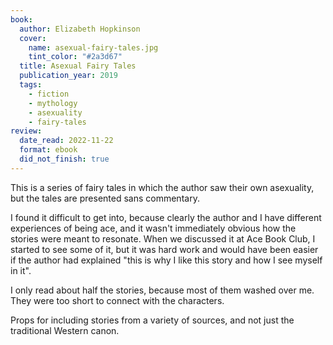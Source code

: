 ```yaml
---
book:
  author: Elizabeth Hopkinson
  cover:
    name: asexual-fairy-tales.jpg
    tint_color: "#2a3d67"
  title: Asexual Fairy Tales
  publication_year: 2019
  tags:
    - fiction
    - mythology
    - asexuality
    - fairy-tales
review:
  date_read: 2022-11-22
  format: ebook
  did_not_finish: true
---
```


This is a series of fairy tales in which the author saw their own asexuality, but the tales are presented sans commentary.

I found it difficult to get into, because clearly the author and I have different experiences of being ace, and it wasn't immediately obvious how the stories were meant to resonate.
When we discussed it at Ace Book Club, I started to see some of it, but it was hard work and would have been easier if the author had explained "this is why I like this story and how I see myself in it".

I only read about half the stories, because most of them washed over me.
They were too short to connect with the characters.

Props for including stories from a variety of sources, and not just the traditional Western canon.
